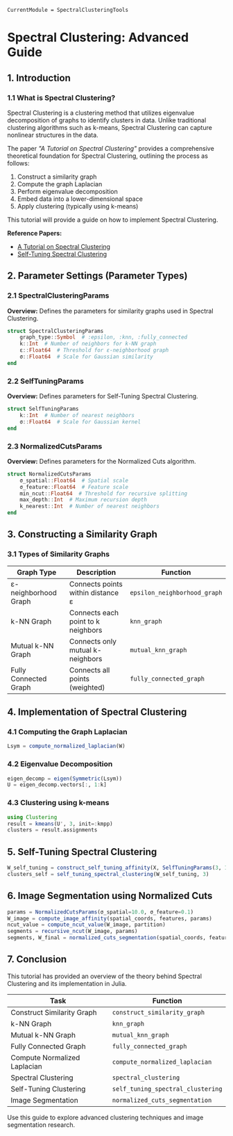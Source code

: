 ```@meta
CurrentModule = SpectralClusteringTools
```

# Spectral Clustering: Advanced Guide

## 1. Introduction

### 1.1 What is Spectral Clustering?

Spectral Clustering is a clustering method that utilizes eigenvalue decomposition of graphs to identify clusters in data. Unlike traditional clustering algorithms such as k-means, Spectral Clustering can capture nonlinear structures in the data.

The paper *"A Tutorial on Spectral Clustering"* provides a comprehensive theoretical foundation for Spectral Clustering, outlining the process as follows:

1. Construct a similarity graph
2. Compute the graph Laplacian
3. Perform eigenvalue decomposition
4. Embed data into a lower-dimensional space
5. Apply clustering (typically using k-means)

This tutorial will provide a guide on how to implement Spectral Clustering.

**Reference Papers:**

- [A Tutorial on Spectral Clustering](https://arxiv.org/abs/0711.0189)
- [Self-Tuning Spectral Clustering](https://proceedings.neurips.cc/paper_files/paper/2004/file/40173ea48d9567f1f393b20c855bb40b-Paper.pdf)

## 2. Parameter Settings (Parameter Types)

### 2.1 SpectralClusteringParams

**Overview:**
Defines the parameters for similarity graphs used in Spectral Clustering.

```julia
struct SpectralClusteringParams
    graph_type::Symbol  # :epsilon, :knn, :fully_connected
    k::Int  # Number of neighbors for k-NN graph
    ε::Float64  # Threshold for ε-neighborhood graph
    σ::Float64  # Scale for Gaussian similarity
end
```

### 2.2 SelfTuningParams

**Overview:**
Defines parameters for Self-Tuning Spectral Clustering.

```julia
struct SelfTuningParams
    k::Int  # Number of nearest neighbors
    σ::Float64  # Scale for Gaussian kernel
end
```

### 2.3 NormalizedCutsParams

**Overview:**
Defines parameters for the Normalized Cuts algorithm.

```julia
struct NormalizedCutsParams
    σ_spatial::Float64  # Spatial scale
    σ_feature::Float64  # Feature scale
    min_ncut::Float64  # Threshold for recursive splitting
    max_depth::Int  # Maximum recursion depth
    k_nearest::Int  # Number of nearest neighbors
end
```

## 3. Constructing a Similarity Graph

### 3.1 Types of Similarity Graphs

| Graph Type        | Description                              | Function                          |
|------------------|----------------------------------|----------------------------------|
| ε-neighborhood Graph | Connects points within distance ε | `epsilon_neighborhood_graph` |
| k-NN Graph       | Connects each point to k neighbors | `knn_graph`                     |
| Mutual k-NN Graph | Connects only mutual k-neighbors  | `mutual_knn_graph`              |
| Fully Connected Graph | Connects all points (weighted) | `fully_connected_graph`         |

## 4. Implementation of Spectral Clustering

### 4.1 Computing the Graph Laplacian

```julia
Lsym = compute_normalized_laplacian(W)
```

### 4.2 Eigenvalue Decomposition

```julia
eigen_decomp = eigen(Symmetric(Lsym))
U = eigen_decomp.vectors[:, 1:k]
```

### 4.3 Clustering using k-means

```julia
using Clustering
result = kmeans(U', 3, init=:kmpp)
clusters = result.assignments
```

## 5. Self-Tuning Spectral Clustering

```julia
W_self_tuning = construct_self_tuning_affinity(X, SelfTuningParams(3, 1.0))
clusters_self = self_tuning_spectral_clustering(W_self_tuning, 3)
```

## 6. Image Segmentation using Normalized Cuts

```julia
params = NormalizedCutsParams(σ_spatial=10.0, σ_feature=0.1)
W_image = compute_image_affinity(spatial_coords, features, params)
ncut_value = compute_ncut_value(W_image, partition)
segments = recursive_ncut(W_image, params)
segments, W_final = normalized_cuts_segmentation(spatial_coords, features, params)
```

## 7. Conclusion

This tutorial has provided an overview of the theory behind Spectral Clustering and its implementation in Julia.

| Task                 | Function                              |
|----------------------|--------------------------------------|
| Construct Similarity Graph | `construct_similarity_graph`       |
| k-NN Graph          | `knn_graph`                           |
| Mutual k-NN Graph   | `mutual_knn_graph`                    |
| Fully Connected Graph | `fully_connected_graph`             |
| Compute Normalized Laplacian | `compute_normalized_laplacian` |
| Spectral Clustering | `spectral_clustering`                 |
| Self-Tuning Clustering | `self_tuning_spectral_clustering`   |
| Image Segmentation  | `normalized_cuts_segmentation`        |

Use this guide to explore advanced clustering techniques and image segmentation research.
